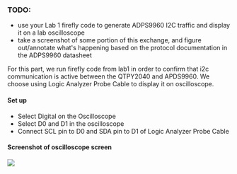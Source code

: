 
### TODO:

- use your Lab 1 firefly code to generate ADPS9960 I2C traffic and display it on a lab oscilloscope
- take a screenshot of some portion of this exchange, and figure out/annotate what's happening based on the protocol documentation in the ADPS9960 datasheet 

For this part, we run firefly code from lab1 in order to confirm that i2c communication is active between the QTPY2040 and APDS9960. We choose using Logic Analyzer Probe Cable to display it on oscilloscope. 

#### Set up 
- Select Digital on the Oscilloscope
- Select D0 and D1 in the oscilloscope 
- Connect SCL pin to D0 and SDA pin to D1 of Logic Analyzer Probe Cable

#### Screenshot of oscilloscope screen 
![](https://github.com/SEN316/ese519-lab2B/blob/main/5_i2c_traffic/i2c_traffic.jpg)
